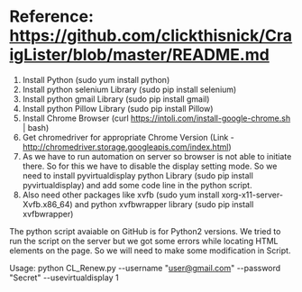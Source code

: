 # Reference: https://github.com/clickthisnick/CraigLister/blob/master/README.md
1. Install Python (sudo yum install python)
2. Install python selenium Library (sudo pip install selenium)
3. Install python gmail Library (sudo pip install gmail)
4. Install python Pillow Library (sudo pip install Pillow)
5. Install Chrome Browser (curl https://intoli.com/install-google-chrome.sh | bash)
6. Get chromedriver for appropriate Chrome Version (Link - http://chromedriver.storage.googleapis.com/index.html)
7. As we have to run automation on server so browser is not able to initiate there. So for this we have to disable the display setting mode. So we need to install pyvirtualdisplay python Library (sudo pip install pyvirtualdisplay) and add some code line in the python script.
8. Also need other packages like xvfb (sudo yum install xorg-x11-server-Xvfb.x86_64) and python xvfbwrapper library (sudo pip install xvfbwrapper)

The python script avaiable on GitHub is for Python2 versions. We tried to run the script on the server but we got some errors while locating HTML elements on the page. So we will need to make some modification in Script.

Usage: python CL_Renew.py --username "user@gmail.com" --password "Secret" --usevirtualdisplay 1
